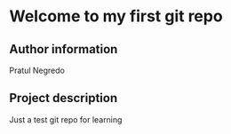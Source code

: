 # Welcome to my first git repo

## Author information
Pratul Negredo

## Project description
Just a test git repo for learning

